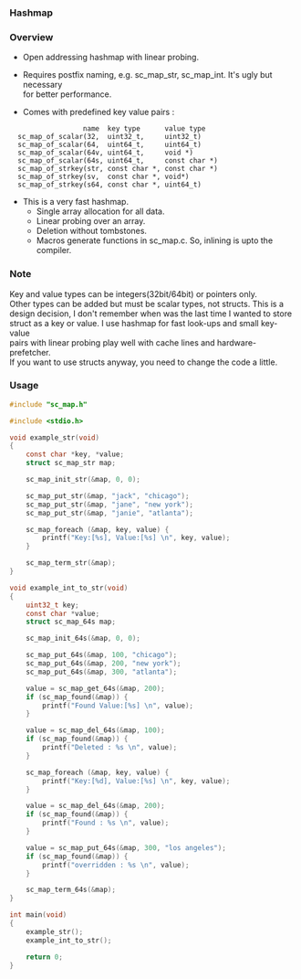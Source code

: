 ### Hashmap

### Overview

- Open addressing hashmap with linear probing.
- Requires postfix naming, e.g. sc_map_str, sc_map_int. It's ugly but necessary  
  for better performance. 

- Comes with predefined key value pairs :

```
                  name  key type      value type
  sc_map_of_scalar(32,  uint32_t,     uint32_t)
  sc_map_of_scalar(64,  uint64_t,     uint64_t)
  sc_map_of_scalar(64v, uint64_t,     void *)
  sc_map_of_scalar(64s, uint64_t,     const char *)
  sc_map_of_strkey(str, const char *, const char *)
  sc_map_of_strkey(sv,  const char *, void*)
  sc_map_of_strkey(s64, const char *, uint64_t)
```

- This is a very fast hashmap.
    - Single array allocation for all data.
    - Linear probing over an array.
    - Deletion without tombstones.
    - Macros generate functions in sc_map.c. So, inlining is upto the compiler.

### Note

Key and value types can be integers(32bit/64bit) or pointers only.  
Other types can be added but must be scalar types, not structs. This is a   
design decision, I don't remember when was the last time I wanted to store  
struct as a key or value. I use hashmap for fast look-ups and small key-value  
pairs with linear probing play well with cache lines and hardware-prefetcher.  
If you want to use structs anyway, you need to change the code a little.

### Usage

```c
#include "sc_map.h"

#include <stdio.h>

void example_str(void)
{
	const char *key, *value;
	struct sc_map_str map;

	sc_map_init_str(&map, 0, 0);

	sc_map_put_str(&map, "jack", "chicago");
	sc_map_put_str(&map, "jane", "new york");
	sc_map_put_str(&map, "janie", "atlanta");

	sc_map_foreach (&map, key, value) {
		printf("Key:[%s], Value:[%s] \n", key, value);
	}

	sc_map_term_str(&map);
}

void example_int_to_str(void)
{
	uint32_t key;
	const char *value;
	struct sc_map_64s map;

	sc_map_init_64s(&map, 0, 0);

	sc_map_put_64s(&map, 100, "chicago");
	sc_map_put_64s(&map, 200, "new york");
	sc_map_put_64s(&map, 300, "atlanta");

	value = sc_map_get_64s(&map, 200);
	if (sc_map_found(&map)) {
		printf("Found Value:[%s] \n", value);
	}

	value = sc_map_del_64s(&map, 100);
	if (sc_map_found(&map)) {
		printf("Deleted : %s \n", value);
	}

	sc_map_foreach (&map, key, value) {
		printf("Key:[%d], Value:[%s] \n", key, value);
	}

	value = sc_map_del_64s(&map, 200);
	if (sc_map_found(&map)) {
		printf("Found : %s \n", value);
	}

	value = sc_map_put_64s(&map, 300, "los angeles");
	if (sc_map_found(&map)) {
		printf("overridden : %s \n", value);
	}

	sc_map_term_64s(&map);
}

int main(void)
{
	example_str();
	example_int_to_str();

	return 0;
}
```
